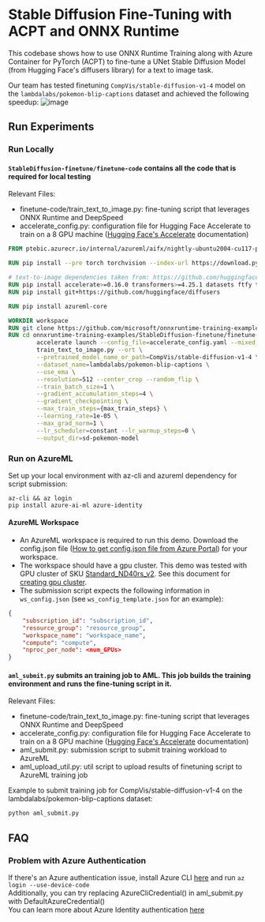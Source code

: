# Stable Diffusion Fine-Tuning with ACPT and ONNX Runtime

This codebase shows how to use ONNX Runtime Training along with Azure Container for PyTorch (ACPT) to fine-tune a UNet Stable Diffusion Model (from Hugging Face's diffusers library) for a text to image task.

Our team has tested finetuning `CompVis/stable-diffusion-v1-4` model on the `lambdalabs/pokemon-blip-captions` dataset and achieved the following speedup:
![image](https://github.com/microsoft/onnxruntime-training-examples/assets/31260940/14c2b26e-4313-413b-bab4-2aef009be88e)

## Run Experiments

### Run Locally
#### `StableDiffusion-finetune/finetune-code` contains all the code that is required for local testing
Relevant Files:
- finetune-code/train_text_to_image.py: fine-tuning script that leverages ONNX Runtime and DeepSpeed
- accelerate_config.py: configuration file for Hugging Face Accelerate to train on a 8 GPU machine ([Hugging Face's Accelerate](https://huggingface.co/docs/accelerate/main/en/basic_tutorials/launch) documentation)

```Dockerfile
FROM ptebic.azurecr.io/internal/azureml/aifx/nightly-ubuntu2004-cu117-py38-torch210dev:latest

RUN pip install --pre torch torchvision --index-url https://download.pytorch.org/whl/nightly/cu118

# text-to-image dependencies taken from: https://github.com/huggingface/diffusers/blob/main/examples/text_to_image/requirements.txt
RUN pip install accelerate>=0.16.0 transformers>=4.25.1 datasets ftfy tensorboard Jinja2
RUN pip install git+https://github.com/huggingface/diffusers

RUN pip install azureml-core

WORKDIR workspace
RUN git clone https://github.com/microsoft/onnxruntime-training-examples.git
RUN cd onnxruntime-training-examples/StableDiffusion-finetune/finetune-code && \
        accelerate launch --config_file=accelerate_config.yaml --mixed_precision=fp16 \
        train_text_to_image.py --ort \
        --pretrained_model_name_or_path=CompVis/stable-diffusion-v1-4 \
        --dataset_name=lambdalabs/pokemon-blip-captions \
        --use_ema \
        --resolution=512 --center_crop --random_flip \
        --train_batch_size=1 \
        --gradient_accumulation_steps=4 \
        --gradient_checkpointing \
        --max_train_steps={max_train_steps} \
        --learning_rate=1e-05 \
        --max_grad_norm=1 \
        --lr_scheduler=constant --lr_warmup_steps=0 \
        --output_dir=sd-pokemon-model
```

### Run on AzureML
Set up your local environment with az-cli and azureml dependency for script submission:

```
az-cli && az login
pip install azure-ai-ml azure-identity
```

#### AzureML Workspace
- An AzureML workspace is required to run this demo. Download the config.json file ([How to get config.json file from Azure Portal](https://docs.microsoft.com/en-us/azure/machine-learning/how-to-configure-environment#workspace)) for your workspace.
- The workspace should have a gpu cluster. This demo was tested with GPU cluster of SKU [Standard_ND40rs_v2](https://docs.microsoft.com/en-us/azure/virtual-machines/ndv2-series). See this document for [creating gpu cluster](https://docs.microsoft.com/en-us/azure/machine-learning/how-to-create-attach-compute-cluster?tabs=python).
- The submission script expects the following information in `ws_config.json` (see `ws_config_template.json` for an example):
```json
{
    "subscription_id": "subscription_id",
    "resource_group": "resource_group",
    "workspace_name": "workspace_name",
    "compute": "compute",
    "nproc_per_node": <num_GPUs>
}  
```

#### `aml_submit.py` submits an training job to AML. This job builds the training environment and runs the fine-tuning script in it.
Relevant Files:
- finetune-code/train_text_to_image.py: fine-tuning script that leverages ONNX Runtime and DeepSpeed
- accelerate_config.py: configuration file for Hugging Face Accelerate to train on a 8 GPU machine ([Hugging Face's Accelerate](https://huggingface.co/docs/accelerate/main/en/basic_tutorials/launch) documentation)
- aml_submit.py: submission script to submit training workload to AzureML
- aml_upload_util.py: util script to upload results of finetuning script to AzureML training job

Example to submit training job for CompVis/stable-diffusion-v1-4 on the lambdalabs/pokemon-blip-captions dataset:
```bash
python aml_submit.py
```

## FAQ
### Problem with Azure Authentication
If there's an Azure authentication issue, install Azure CLI [here](https://docs.microsoft.com/en-us/cli/azure/) and run `az login --use-device-code`
<br>Additionally, you can try replacing AzureCliCredential() in aml_submit.py with DefaultAzureCredential()
<br>You can learn more about Azure Identity authentication [here](https://learn.microsoft.com/en-us/python/api/azure-identity/azure.identity?view=azure-python)
